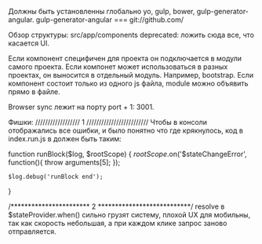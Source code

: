 Должны быть установленны глобально yo, gulp, bower, gulp-generator-angular.
gulp-generator-angular === git://github.com/

Обзор структуры: 
src/app/components deprecated: ложить сюда все, что касается UI.

Если компонент специфичен для проекта он подключается в модули самого проекта.
Если компонет может использоваться в разных проектах, он выносится в отдельный модуль. Например, bootstrap.
Если компонент состоит только из одного js файла, module можно объявить прямо в файле.

Browser sync лежит на порту port + 1: 3001.


Фишки:
//////////////////   1   /////////////////////////
Чтобы в консоли отображались все ошибки, и было понятно что где крякнулось, код в index.run.js в 
должен быть таким:

function runBlock($log, $rootScope) {
    $rootScope.$on('$stateChangeError', function(){
      throw arguments[5];
    });

    $log.debug('runBlock end');
  }
  

/*********************** 2 ***************************/
resolve в $stateProvider.when() сильно грузят систему, плохой UX для мобильны, так как 
скорость небольшая, а при каждом клике запрос заново отправляется.


